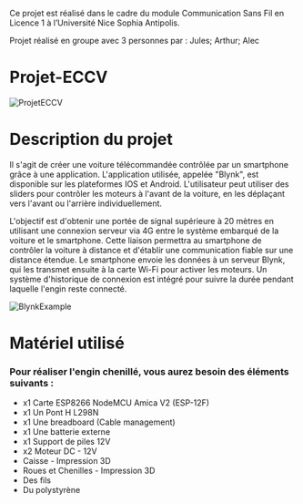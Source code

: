 
Ce projet est réalisé dans le cadre du module Communication Sans Fil en Licence 1 à l’Université
Nice Sophia Antipolis.

Projet réalisé en groupe avec 3 personnes par : Jules; Arthur; Alec

# Projet-ECCV

![ProjetECCV](https://media.discordapp.net/attachments/1073556996273471528/1113842767697809460/IMG_7086.png?width=566&height=403)

# Description du projet

Il s'agit de créer une voiture télécommandée contrôlée par un smartphone grâce à une application. L'application utilisée, appelée "Blynk", est disponible sur les plateformes IOS et Android. L'utilisateur peut utiliser des sliders pour contrôler les moteurs à l'avant de la voiture, en les déplaçant vers l'avant ou l'arrière individuellement.

L'objectif est d'obtenir une portée de signal supérieure à 20 mètres en utilisant une connexion serveur via 4G entre le système embarqué de la voiture et le smartphone. Cette liaison permettra au smartphone de contrôler la voiture à distance et d'établir une communication fiable sur une distance étendue. Le smartphone envoie les données à un serveur Blynk, qui les transmet ensuite à la carte Wi-Fi pour activer les moteurs. Un système d'historique de connexion est intégré pour suivre la durée pendant laquelle l'engin reste connecté.

![BlynkExample](https://cdn.discordapp.com/attachments/1073556996273471528/1113856982949052457/architecture.png)

# Matériel utilisé

### Pour réaliser l'engin chenillé, vous aurez besoin des éléments suivants :
- x1 Carte ESP8266 NodeMCU Amica V2 (ESP-12F)
- x1 Un Pont H L298N
- x1 Une breadboard (Cable management)
- x1 Une batterie externe
- x1 Support de piles 12V
- x2 Moteur DC - 12V
- Caisse - Impression 3D
- Roues et Chenilles - Impression 3D
- Des fils
- Du polystyrène
